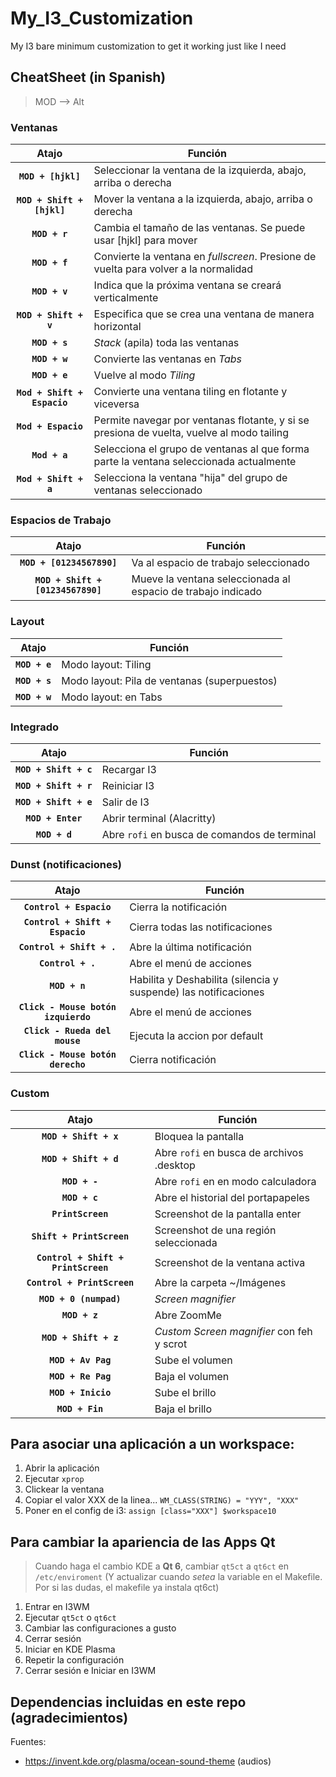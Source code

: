 # My_I3_Customization
My I3 bare minimum customization to get it working just like I need

## CheatSheet (in Spanish)

> MOD --> Alt

### Ventanas

|            Atajo            | Función                                                                                   |
|:---------------------------:|-------------------------------------------------------------------------------------------|
|      **`MOD + [hjkl]`**     | Seleccionar la ventana de la izquierda, abajo, arriba o derecha                           |
|  **`MOD + Shift + [hjkl]`** | Mover la ventana a la izquierda, abajo, arriba o derecha                                  |
|        **`MOD + r`**        | Cambia el tamaño de las ventanas. Se puede usar [hjkl] para mover                         |
|        **`MOD + f`**        | Convierte la ventana en *fullscreen*. Presione de vuelta para volver a la normalidad      |
|        **`MOD + v`**        | Indica que la próxima ventana se creará verticalmente                                     |
|    **`MOD + Shift + v`**    | Especifica que se crea una ventana de manera horizontal                                   |
|        **`MOD + s`**        | *Stack* (apila) toda las ventanas                                                         |
|        **`MOD + w`**        | Convierte las ventanas en *Tabs*                                                          |
|        **`MOD + e`**        | Vuelve al modo *Tiling*                                                                   |
| **`Mod + Shift + Espacio`** | Convierte una ventana tiling en flotante y viceversa                                      |
|     **`Mod + Espacio`**     | Permite navegar por ventanas flotante, y si se presiona de vuelta, vuelve al modo tailing |
|        **`Mod + a`**        | Selecciona el grupo de ventanas al que forma parte la ventana seleccionada actualmente    |
|    **`Mod + Shift + a`**    | Selecciona la ventana "hija" del grupo de ventanas seleccionado                           |

### Espacios de Trabajo

|                Atajo                | Función                                                      |
|:-----------------------------------:|--------------------------------------------------------------|
|     **`MOD + [01234567890]`**     | Va al espacio de trabajo seleccionado                        |
| **`MOD + Shift + [01234567890]`** | Mueve la ventana seleccionada al espacio de trabajo indicado |

### Layout

|     Atajo     | Función                                      |
|:-------------:|----------------------------------------------|
| **`MOD + e`** | Modo layout: Tiling                          |
| **`MOD + s`** | Modo layout: Pila de ventanas (superpuestos) |
| **`MOD + w`** | Modo layout: en Tabs                         |

### Integrado

|         Atajo         | Función                                    |
|:---------------------:|--------------------------------------------|
| **`MOD + Shift + c`** | Recargar I3                                |
| **`MOD + Shift + r`** | Reiniciar I3                               |
| **`MOD + Shift + e`** | Salir de I3                                |
|   **`MOD + Enter`**   | Abrir terminal (Alacritty)                 |
|     **`MOD + d`**     | Abre `rofi` en busca de comandos de terminal |

### Dunst (notificaciones)

|                Atajo                | Función                                                         |
|:-----------------------------------:|-----------------------------------------------------------------|
|       **`Control + Espacio`**       | Cierra la notificación                                          |
|   **`Control + Shift + Espacio`**   | Cierra todas las notificaciones                                 |
|      **`Control + Shift + .`**      | Abre la última notificación                                     |
|          **`Control + .`**          | Abre el menú de acciones                                        |
|            **`MOD + n`**            | Habilita y Deshabilita (silencia y suspende) las notificaciones |
| **`Click - Mouse botón izquierdo`** | Abre el menú de acciones                                        |
|    **`Click - Rueda del mouse`**    | Ejecuta la accion por default                                   |
|  **`Click - Mouse botón derecho`**  | Cierra notificación                                             |

### Custom

|                Atajo                | Función                                   |
|:-----------------------------------:|-------------------------------------------|
|        **`MOD + Shift + x`**        | Bloquea la pantalla                       |
|        **`MOD + Shift + d`**        | Abre `rofi` en busca de archivos .desktop |
|            **`MOD + -`**            | Abre `rofi` en en modo calculadora        |
|            **`MOD + c`**            | Abre el historial del portapapeles        |
|          **`PrintScreen`**          | Screenshot de la pantalla enter           |
|      **`Shift + PrintScreen`**      | Screenshot de una región seleccionada     |
| **`Control + Shift + PrintScreen`** | Screenshot de la ventana activa           |
|     **`Control + PrintScreen`**     | Abre la carpeta ~/Imágenes                |
|        **`MOD + 0 (numpad)`**       | *Screen magnifier*                        |
|            **`MOD + z`**            | Abre ZoomMe                               |
|        **`MOD + Shift + z`**        | *Custom Screen magnifier* con feh y scrot |
|          **`MOD + Av Pag`**         | Sube el volumen                           |
|          **`MOD + Re Pag`**         | Baja el volumen                           |
|          **`MOD + Inicio`**         | Sube el brillo                            |
|           **`MOD + Fin`**           | Baja el brillo                            |

## Para asociar una aplicación a un workspace:
1. Abrir la aplicación
2. Ejecutar `xprop`
3. Clickear la ventana
4. Copiar el valor XXX de la linea...
``
WM_CLASS(STRING) = "YYY", "XXX"
``
5. Poner en el config de i3: `assign [class="XXX"] $workspace10`

## Para cambiar la apariencia de las Apps Qt
> Cuando haga el cambio KDE a **Qt 6**, cambiar `qt5ct` a `qt6ct` en `/etc/enviroment` (Y actualizar cuando *setea* la variable en el Makefile. Por si las dudas, el makefile ya instala qt6ct)

1. Entrar en I3WM
2. Ejecutar `qt5ct` o `qt6ct`
3. Cambiar las configuraciones a gusto
4. Cerrar sesión
5. Iniciar en KDE Plasma
6. Repetir la configuración
7. Cerrar sesión e Iniciar en I3WM

## Dependencias incluidas en este repo (agradecimientos)
Fuentes:
- <https://invent.kde.org/plasma/ocean-sound-theme> (audios)
